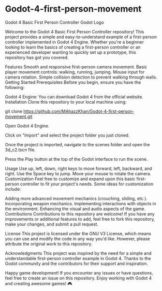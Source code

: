 # Godot-4-first-person-movement
Godot 4 Basic First Person Controller
Godot Logo

Welcome to the Godot 4 Basic First Person Controller repository! This project provides a simple and easy-to-understand example of a first-person controller implemented in Godot 4 Engine. Whether you're a beginner looking to learn the basics of creating a first-person controller or an experienced developer wanting to quickly set up a prototype, this repository has got you covered.

Features
Smooth and responsive first-person camera movement.
Basic player movement controls: walking, running, jumping.
Mouse input for camera rotation.
Simple collision detection to prevent walking through walls.
Getting Started
Prerequisites
Before you begin, ensure you have the following:

Godot 4 Engine: You can download Godot 4 from the official website.
Installation
Clone this repository to your local machine using:


git clone https://github.com/MAhazzKhan/Godot-4-first-person-movement.git

Open Godot 4 Engine.

Click on "Import" and select the project folder you just cloned.

Once the project is imported, navigate to the scenes folder and open the 3d_c2.tscn file.

Press the Play button at the top of the Godot interface to run the scene.

Usage
Use up, left, down, right keys to move forward, left, backward, and right.
Use the Space key to jump.
Move your mouse to rotate the camera.
Customization
Feel free to customize and expand upon this basic first-person controller to fit your project's needs. Some ideas for customization include:

Adding more advanced movement mechanics (crouching, sliding, etc.).
Incorporating weapon mechanics.
Implementing interactions with objects in the environment.
Enhancing the visual and audio aspects of the game.
Contributions
Contributions to this repository are welcome! If you have any improvements or additional features to add, feel free to fork this repository, make your changes, and submit a pull request.

License
This project is licensed under the GNU V3 License, which means you can use and modify the code in any way you'd like. However, please attribute the original work to this repository.

Acknowledgments
This project was inspired by the need for a simple and understandable first-person controller example in Godot 4. Thanks to the Godot community and the contributors for their support and inspiration.

Happy game development! If you encounter any issues or have questions, feel free to create an issue on this repository. Enjoy working with Godot 4 and creating awesome games! 🎮
